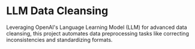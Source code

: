 # LLM Data Cleansing
Leveraging OpenAI's Language Learning Model (LLM) for advanced data cleansing, this project automates data preprocessing tasks like correcting inconsistencies and standardizing formats.
